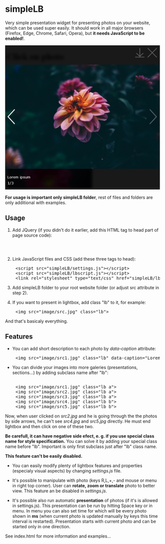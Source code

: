 simpleLB
========

Very simple presentation widget for presenting photos on your website, which can be used super easily.
It should work in all major browsers (Firefox, Edge, Chrome, Safari, Opera), but **it needs JavaScript to be enabled!**.

![simpleLB presentation](ex1.png "Photo viewed in simpleLB")

**For usage is important only simpleLB folder**, rest of files and folders are only additional with examples. 

Usage
-----

1. Add JQuery (if you didn't do it earlier, add this HTML tag to head part of page source code):

<pre>
    <script src="https://ajax.googleapis.com/ajax/libs/jquery/3.5.1/jquery.min.js"></script>
</pre>

2. Link JavaScript files and CSS (add these three tags to head):

<pre>
    &lt;script src="simpleLB/settings.js"&gt;&lt;/script&gt;
    &lt;script src="simpleLB/lbscript.js"&gt;&lt;/script&gt;
    &lt;link rel="stylesheet" type="text/css" href="simpleLB/lbstyle.css"&gt;
</pre>

3. Add simpleLB folder to your root website folder (or adjust src attribute in step 2).

4. If you want to present in lightbox, add class "lb" to it, for example:

<pre>
    &lt;img src="image/src.jpg" class="lb"&gt;
</pre>

And that's basicaly everything.

Features
--------

+ You can add short description to each photo by *data-caption* attribute:

<pre>
    &lt;img src="image/src1.jpg" class="lb" data-caption="Lorem Ipsum Dolor Sit Amet">
</pre>


+ You can divide your images into more galeries (presentations, sections...) by adding subclass name after "lb":

 <pre>   
    &lt;img src="image/src1.jpg" class="lb a"&gt;
    &lt;img src="image/src2.jpg" class="lb a"&gt;
    &lt;img src="image/src3.jpg" class="lb a"&gt;
    &lt;img src="image/src4.jpg" class="lb b"&gt;
    &lt;img src="image/src5.jpg" class="lb b"&gt;
</pre>

Now, when user clicked on *src2.jpg* and he is going through the the photos by side arrows, he can't see *src4.jpg* and *src5.jpg* directly.
He must end lightbox and then click on one of these two.

**Be carefull, it can have negative side efect, e. g. if you use special class name for style specification.**
You can solve it by adding your special class name before "lb". Important is only first subclass just after "lb" class name.

**This feature can't be easily disabled.**


+ You can easily modify plenty of lightbox features and properties (especialy visual aspects) by changing *settings.js* file.

+ It's possible to manipulate with photo (keys R,L,+,- and mouse or menu in right top corner). User can **rotate, zoom or translate** photo to better view. This feature an be disabled in *settings.js*.

+ It's possible also run automatic **presentation** of photos (if it's is allowed in settings.js). This presentation can be run by hitting Space key or in menu. In menu you can also set time for which will be every photo shown in **ms** (when current photo is updated manually by keys this time interval is restarted). Presentation starts with current photo and can be started only in one direction. 


See index.html for more information and examples...
